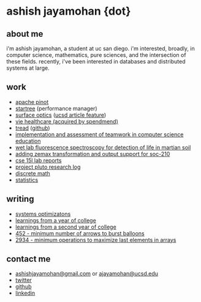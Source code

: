 # ashish jayamohan {dot}
## about me
i'm ashish jayamohan, a student at uc san diego. i'm interested, broadly, in computer science, mathematics, pure sciences, and the intersection of these fields. recently, i've been interested in databases and distributed systems at large.

## work
- [apache pinot](https://github.com/apache/pinot/commits/master/?author=ashishjayamohan)
- [startree](https://www.globenewswire.com/news-release/2024/11/20/2984361/0/en/StarTree-Unveils-New-Features-to-Tackle-Data-Management-and-Security-Challenges-for-Scaling-Real-Time-Analytics.html) (performance manager)
- [surface optics](https://surfaceoptics.com/bsdf-brdf-btdf-review-of-measurement-approaches/) ([ucsd article feature](https://cse.ucsd.edu/about/news/celebrating-10-years-stellar-student-interns))
- [vie healthcare (acquired by spendmend)](https://www.spendmend.com/spendmend-completes-acquisition-of-vie-healthcare-consulting/)
- [tread](https://ashishjayamohan.github.io/tread.web/) ([github](https://github.com/ashishjayamohan/Tread))
- [implementation and assessment of teamwork in computer science education](http://makecscount.com/Jayamohan2021.pdf)
- [wet lab fluorescence spectroscopy for detection of life in martian soil](https://ashishjayamohan.github.io/files/general/poster.pdf)
- [adding zemax transformation and output support for soc-210](https://ashishjayamohan.github.io/files/general/Jayamohan.Ashish.2023.pdf)
- [cse 15l lab reports](https://ashishjayamohan.github.io/cse15l-lab-reports/)
- [project pluto research log](https://ashishjayamohan.github.io/files/general/sf.pdf)
- [discrete math](https://ashishjayamohan.github.io/discrete-math.html)
- [statistics](https://ashishjayamohan.github.io/statistics.html)

## writing
- [systems optimizatons](https://ashishjayamohan.github.io/files/general/optimizers.html)
- [learnings from a year of college](https://ashishjayamohan.github.io/files/general/firstyear.html)
- [learnings from a second year of college](https://ashishjayamohan.github.io/files/general/secondyear.html)
- [452 - minimum number of arrows to burst balloons](https://ashishjayamohan.github.io/files/general/452.html)
- [2934 - minimum operations to maximize last elements in arrays](https://ashishjayamohan.github.io/files/general/2934.html)

## contact me
- [ashishjayamohan@gmail.com](mailto:ashishjayamohan@gmail.com) or [ajayamohan@ucsd.edu](mailto:ajayamohan@ucsd.edu)
- [twitter](https://twitter.com/AshishJayamohan)
- [github](https://github.com/ashishjayamohan)
- [linkedin](https://www.linkedin.com/in/ashishjayamohan/)
